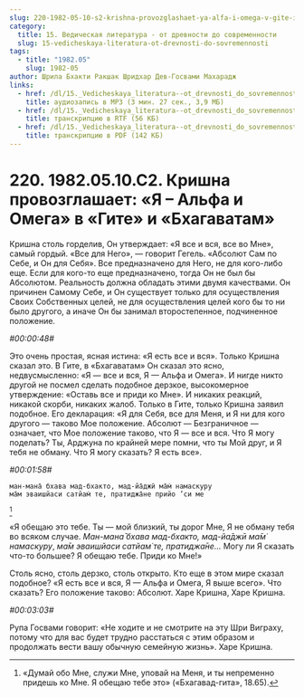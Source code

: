 ```yaml
---
slug: 220-1982-05-10-s2-krishna-provozglashaet-ya-alfa-i-omega-v-gite-i-bhagavatam
category:
  title: 15. Ведическая литература - от древности до современности
  slug: 15-vedicheskaya-literatura-ot-drevnosti-do-sovremennosti
tags:
  - title: "1982.05"
    slug: 1982-05
author: Шрила Бхакти Ракшак Шридхар Дев-Госвами Махарадж
links:
  - href: /dl/15._Vedicheskaya_literatura--ot_drevnosti_do_sovremennosti/220_1982.05.10.C2_SridharMj_Krishna_provozglashaet_Ja--Alfa_i_Omega_v_Gite_i_Bhagavatam.mp3
    title: аудиозапись в MP3 (3 мин. 27 сек., 3,9 МБ)
  - href: /dl/15._Vedicheskaya_literatura--ot_drevnosti_do_sovremennosti/220_1982.05.10.C2_SridharMj_Krishna_provozglashaet_Ja--Alfa_i_Omega_v_Gite_i_Bhagavatam.rtf
    title: транскрипцию в RTF (56 КБ)
  - href: /dl/15._Vedicheskaya_literatura--ot_drevnosti_do_sovremennosti/220_1982.05.10.C2_SridharMj_Krishna_provozglashaet_Ja--Alfa_i_Omega_v_Gite_i_Bhagavatam.pdf
    title: транскрипцию в PDF (142 КБ)
---
```


# 220. 1982.05.10.С2. Кришна провозглашает: «Я – Альфа и Омега» в «Гите» и «Бхагаватам»

Кришна столь горделив, Он утверждает: «Я все и вся, все во Мне», самый гордый. «Все для Него», — говорит Гегель. «Абсолют Сам по Себе, и Он для Себя». Все предназначено для Него, не для кого-либо еще. Если для кого-то еще предназначено, тогда Он не был бы Абсолютом. Реальность должна обладать этими двумя качествами. Он причинен Самому Себе, и Он существует только для осуществления Своих Собственных целей, не для осуществления целей кого бы то ни было другого, а иначе Он бы занимал второстепенное, подчиненное положение.

*#00:00:48#*

Это очень простая, ясная истина: «Я есть все и вся». Только Кришна сказал это. В Гите, в «Бхагаватам» Он сказал это ясно, недвусмысленно: «Я — все и вся, Я — Альфа и Омега». И нигде никто другой не посмел сделать подобное дерзкое, высокомерное утверждение: «Оставь все и приди ко Мне». И никаких реакций, никакой скорби, никаких жалоб. Только в Гите, только Кришна заявил подобное. Его декларация: «Я для Себя, все для Меня, и Я ни для кого другого — таково Мое положение. Абсолют — Безграничное — означает, что Мое положение таково, что Я — все и вся. Что Я могу поделать? Ты, Арджуна по крайней мере помни, что ты Мой друг, и Я тебя не обману. Что Я могу сказать? Я есть все».

*#00:01:58#*

    ман-мана̄ бхава мад-бхакто, мад-йа̄джӣ ма̄м̇ намаскуру
    ма̄м эваишйаси сатйам̇ те, пратиджа̄не прийо ’си ме
[^_ftn1]

«Я обещаю это тебе. Ты — мой близкий, ты дорог Мне, Я не обману тебя во всяком случае. *Ман-мана̄ бхава мад-бхакто, мад-йа̄джӣ ма̄м̇ намаскуру*, *ма̄м эваишйаси сатйам̇ те, пратиджа̄не…* Могу ли Я сказать что-то большее? Я обещаю тебе. Приди ко Мне!»

Столь ясно, столь дерзко, столь открыто. Кто еще в этом мире сказал подобное? «Я есть все и вся, Я — Альфа и Омега, Я выше всего». Что сказать? Его положение таково: Абсолют. Харе Кришна, Харе Кришна.

*#00:03:03#*

Рупа Госвами говорит: «Не ходите и не смотрите на эту Шри Виграху, потому что для вас будет трудно расстаться с этим образом и продолжать вести вашу обычную семейную жизнь». Харе Кришна.



[^_ftn1]: «Думай обо Мне, служи Мне, уповай на Меня, и ты непременно придешь ко Мне. Я обещаю тебе это» («Бхагавад-гита», 18.65).

